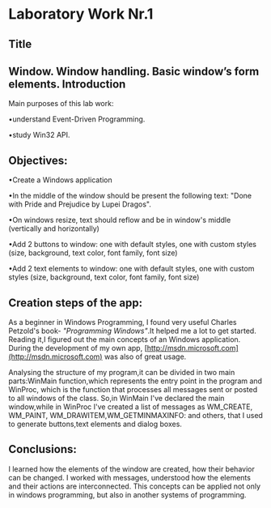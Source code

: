Laboratory Work Nr.1
====================
Title
-----
Window. Window handling. Basic window’s form elements.
Introduction
------------
Main purposes of this lab work:

•understand Event-Driven Programming.

•study Win32 API.

Objectives:
--------------------
•Create a Windows application

•In the middle of the window should be present the following text: "Done with Pride and Prejudice by Lupei Dragos".

•On windows resize, text should reflow and be in window's middle (vertically and horizontally)

•Add 2 buttons to window: one with default styles, one with custom styles (size, background, text color, font family, font size)

•Add 2 text elements to window: one with default styles, one with custom styles (size, background, text color, font family, font size)


Creation steps of the app:
--------------------------
As a beginner in Windows Programming, I found very useful Charles Petzold's book- *"Programming Windows"*.It helped me a lot to get started. Reading it,I figured out the main concepts of an Windows application. During the development of my own app, [http://msdn.microsoft.com](http://msdn.microsoft.com) was also of great usage.

Analysing the structure of my program,it can be divided in two main parts:WinMain function,which represents the entry point in the program and WinProc, which is the function that processes all messages sent or posted to all windows of the class. So,in WinMain I've declared the main window,while in WinProc I've created a list of messages as WM_CREATE, WM_PAINT, WM_DRAWITEM,WM_GETMINMAXINFO: and others, that I used to generate buttons,text elements and dialog boxes. 

Conclusions:
--------------------------
I learned how the elements of the window are created, how their behavior can be changed. I worked with messages, understood how the elements and their actions are interconnected. This concepts can be applied not only in windows programming, but also in another systems of programming.

